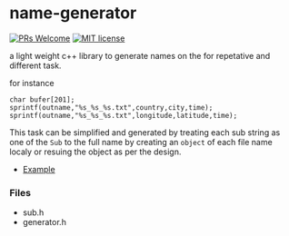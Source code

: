 # name-generator
[![PRs Welcome](https://img.shields.io/badge/PRs-welcome-brightgreen.svg)](https://github.com/bhaumikmistry/name-generator/blob/master/CONTRIBUTING.md)
[![MIT license](https://img.shields.io/badge/license-MIT-blue.svg)](https://github.com/bhaumikmistry/name-generator/blob/master/LICENSE)

a light weight c++ library to generate names on the for repetative and different task.

for instance 
```
char bufer[201];
sprintf(outname,"%s_%s_%s.txt",country,city,time);
sprintf(outname,"%s_%s_%s.txt",longitude,latitude,time);
```
This task can be simplified and generated by treating each sub string as one of the `Sub` to the full name by creating an `object` of each file name localy or resuing the object as per the design.

+ [Example](https://github.com/bhaumikmistry/name-generator/blob/master/example/main.cpp)


### Files
+ sub.h
+ generator.h
